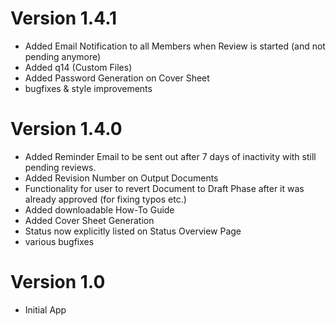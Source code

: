 # Version 1.4.1
 - Added Email Notification to all Members when Review is started (and not pending anymore)
 - Added q14 (Custom Files)
 - Added Password Generation on Cover Sheet
 - bugfixes & style improvements

# Version 1.4.0
 - Added Reminder Email to be sent out after 7 days of inactivity with still pending reviews.
 - Added Revision Number on Output Documents
 - Functionality for user to revert Document to Draft Phase after it was already approved (for fixing typos etc.)
 - Added downloadable How-To Guide
 - Added Cover Sheet Generation
 - Status now explicitly listed on Status Overview Page
 - various bugfixes

# Version 1.0
 - Initial App
